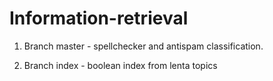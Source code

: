 # Information-retrieval
1. Branch master - spellchecker and antispam classification.

2. Branch index - boolean index from lenta topics
